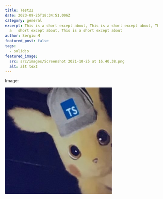 ```yaml
---
title: Test22
date: 2023-09-25T18:34:51.096Z
category: general
excerpt: This is a short except about, This is a short except about, This is
  a   short except about, This is a short except about
author: Sergiu M
featured_post: false
tags:
  - solidjs
featured_image:
  src: src/images/Screenshot 2021-10-25 at 16.40.38.png
  alt: alt text
---
```

Image:

![Alt text](/src/images/pic_ts.jpeg "text title")
